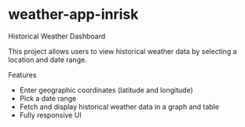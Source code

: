 # weather-app-inrisk

Historical Weather Dashboard

This project allows users to view historical weather data by selecting a location and date range.

Features

- Enter geographic coordinates (latitude and longitude)
- Pick a date range
- Fetch and display historical weather data in a graph and table
- Fully responsive UI


